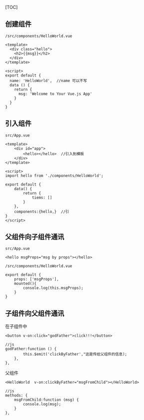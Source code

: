 [TOC]

## 创建组件
`/src/components/HelloWorld.vue`
```
<template>
  <div class="hello">
    <h2>{{msg}}</h2>
  </div>
</template>

<script>
export default {
  name: 'HelloWorld',  //name 可以不写
  data () {
    return {
      msg: 'Welcome to Your Vue.js App'
    }
  }
}
```

## 引入组件
`src/App.vue`
```
<template>
    <div id="app">
        <hello></hello>  //引入到模板
    </div>
</template>

<script>
import hello from './components/HelloWorld';

export default {
    data() {
        return {
            tiems: []
        }
    },
    components:{hello,}  //引
}
</script>	
```

## 父组件向子组件通讯
`src/App.vue`
```
<hello msgProps="msg by props"></hello>
```
`/src/components/HelloWorld.vue`
```
export default {
    props: ['msgProps'],
    mounted(){
        console.log(this.msgProps);
    }
}
```

## 子组件向父组件通讯
在子组件中
```
<button v-on:click="godFather">click!!!</button>

//js
godFather:function () {
        this.$emit('clickByFather',"这是传给父组件的信息);
    },
},
```
父组件
```
<HelloWorld  v-on:clickByFather="msgFromChild"></HelloWorld>

//js
methods: {
    msgFromChild:function (msg) {
        console.log(msg);
    }
},

```

